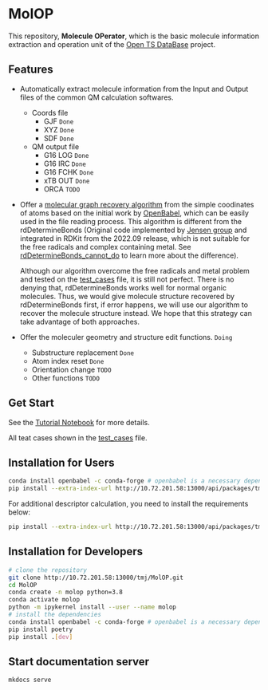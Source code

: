 <!--
 * @Author: TMJ
 * @Date: 2023-10-30 13:36:49
 * @LastEditors: TMJ
 * @LastEditTime: 2024-02-12 11:16:20
 * @Description: 请填写简介
-->
# MolOP

This repository, **Molecule OPerator**, which is the basic molecule information extraction and operation unit of the [Open TS DataBase](http://10.72.201.58:13000/tmj/OTSDB-Core) project.

## Features

- Automatically extract molecule information from the Input and Output files of the common QM calculation softwares.
  - Coords file
    - GJF `Done`
    - XYZ `Done`
    - SDF `Done`
  - QM output file
    - G16 LOG `Done`
    - G16 IRC `Done`
    - G16 FCHK `Done`
    - xTB OUT `Done`
    - ORCA `TODO`

- Offer a [molecular graph recovery algorithm](molop/structure/structure_recovery.py) from the simple coodinates of atoms based on the initial work by [OpenBabel](https://openbabel.org/index.html), which can be easily used in the file reading process. This algorithm is different from the rdDetermineBonds (Original code implemented by [Jensen group](https://github.com/jensengroup/xyz2mol) and integrated in RDKit from the 2022.09 release, which is not suitable for the free radicals and complex containing metal. See [rdDetermineBonds_cannot_do](tutorial/rdDetermineBonds_cannot_do.ipynb) to learn more about the difference).
  
  Although our algorithm overcome the free radicals and metal problem and tested on the [test_cases](tutorial/test_cases.ipynb) file, it is still not perfect. There is no denying that, rdDetermineBonds works well for normal organic molecules. Thus, we would give molecule structure recovered by rdDetermineBonds first, if error happens, we will use our algorithm to recover the molecule structure instead. We hope that this strategy can take advantage of both approaches.

- Offer the moleculer geometry and structure edit functions. `Doing`
  - Substructure replacement `Done`
  - Atom index reset `Done`
  - Orientation change `TODO`
  - Other functions `TODO`

## Get Start

See the [Tutorial Notebook](tutorial/get_start.ipynb) for more details.

All teat cases shown in the [test_cases](tutorial/test_cases.ipynb) file.

## Installation for Users

```bash
conda install openbabel -c conda-forge # openbabel is a necessary dependence
pip install --extra-index-url http://10.72.201.58:13000/api/packages/tmj/pypi/simple/ --trusted-host 10.72.201.58 molop --upgrade
```

For additional descriptor calculation, you need to install the requirements below:

```bash
pip install --extra-index-url http://10.72.201.58:13000/api/packages/tmj/pypi/simple/ --trusted-host 10.72.201.58 molop[full] --upgrade
```

## Installation for Developers

```bash
# clone the repository
git clone http://10.72.201.58:13000/tmj/MolOP.git
cd MolOP
conda create -n molop python=3.8
conda activate molop
python -m ipykernel install --user --name molop
# install the dependencies
conda install openbabel -c conda-forge # openbabel is a necessary dependence
pip install poetry
pip install .[dev]
```
## Start documentation server
```bash
mkdocs serve
```
